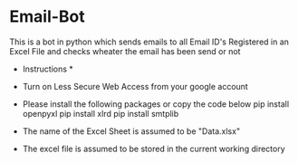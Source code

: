 # Email-Bot

This is a bot in python which sends emails to all Email ID's Registered in an Excel File and checks wheater the email has been send or not


* Instructions *


- 	Turn on Less Secure Web Access from your google account

- 	Please install the following packages or copy the code below
		pip install openpyxl
		pip install xlrd
		pip install smtplib

-	The name of the Excel Sheet is assumed to be "Data.xlsx"

-	The excel file is assumed to be stored in the current working directory

